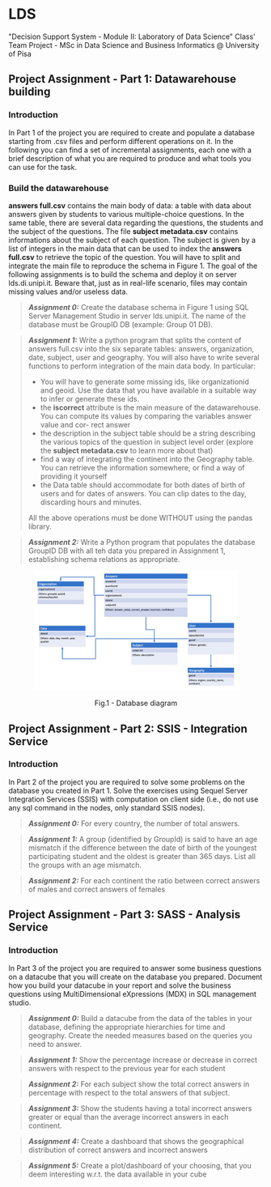 # LDS
"Decision Support System - Module II: Laboratory of Data Science" Class' Team Project - MSc in Data Science and Business Informatics @ University of Pisa

## Project Assignment - Part 1: Datawarehouse building

### Introduction 
In Part 1 of the project you are required to create and populate a database starting from .csv files and perform different operations on it. In the following you can find a set of incremental assignments, each one with a brief description of what you are required to produce and what tools you can use for the task.

### Build the datawarehouse
**answers full.csv** contains the main body of data: a table with data about answers given by students to various multiple-choice questions. In the same table, there are several data regarding the questions, the students and the subject of the questions.
The file **subject metadata.csv** contains informations about the subject of each question. The subject is given by a list of integers in the main data that can be used to index the **answers full.csv** to retrieve the topic of the question.
You will have to split and integrate the main file to reproduce the schema in Figure 1.
The goal of the following assignments is to build the schema and deploy it on server lds.di.unipi.it. Beware that, just as in real-life scenario, files may contain missing values and/or useless data.

> **_Assignment 0:_** Create the database schema in Figure 1 using SQL Server Management Studio in server lds.unipi.it. The name of the database must be GroupID DB (example: Group 01 DB).

> **_Assignment 1:_** 
Write a python program that splits the content of answers full.csv into the six separate tables: answers, organization, date, subject, user and geography. You will also have to write several functions to perform integration of the main data body. In particular: 
> * You will have to generate some missing ids, like organizationid and geoid. Use the data that you have available in a suitable way to infer or generate these ids.
> * the **iscorrect** attribute is the main measure of the datawarehouse. You can compute its values by comparing the variables answer value and cor- rect answer
> * the description in the subject table should be a string describing the various topics of the question in subject level order (explore the **subject metadata.csv** to learn more about that)
> * find a way of integrating the continent into the Geography table. You can retrieve the information somewhere, or find a way of providing it yourself
> * the Data table should accommodate for both dates of birth of users and for dates of answers. You can clip dates to the day, discarding hours and minutes.
>
> All the above operations must be done WITHOUT using the pandas library.

> **_Assignment 2:_**
> Write a Python program that populates the database GroupID DB with all teh data you prepared in Assignment 1, establishing schema relations as appropriate.

<p align = "center">
<img src = "database/db_scheme.png" width="80%" height="80%" border-radius: 90%>
</p>
<p align = "center">
Fig.1 - Database diagram
</p>

## Project Assignment - Part 2: SSIS - Integration Service

### Introduction
In Part 2 of the project you are required to solve some problems on the database you
created in Part 1. Solve the exercises using Sequel Server Integration Services (SSIS) with
computation on client side (i.e., do not use any sql command in the nodes, only standard
SSIS nodes).

> **_Assignment 0:_** 
For every country, the number of total answers.

> **_Assignment 1:_**
> A group (identified by GroupId) is said to have an age mismatch if the difference
between the date of birth of the youngest participating student and the oldest is
greater than 365 days. List all the groups with an age mismatch.

> **_Assignment 2:_** 
For each continent the ratio between correct answers of males and correct answers
of females

## Project Assignment - Part 3: SASS - Analysis Service

### Introduction
In Part 3 of the project you are required to answer some business questions on a datacube
that you will create on the database you prepared. Document how you build your datacube in
your report and solve the business questions using MultiDimensional eXpressions (MDX) in
SQL management studio.

> **_Assignment 0:_** 
Build a datacube from the data of the tables in your database, defining the appropriate hierarchies for time and geography. Create the needed measures based on
the queries you need to answer.

> **_Assignment 1:_**
>  Show the percentage increase or decrease in correct answers with respect to the
previous year for each student

> **_Assignment 2:_**
> For each subject show the total correct answers in percentage with respect to the
total answers of that subject.

> **_Assignment 3:_**
> Show the students having a total incorrect answers greater or equal than the average
incorrect answers in each continent.

> **_Assignment 4:_**
> Create a dashboard that shows the geographical distribution of correct answers and
incorrect answers

> **_Assignment 5:_**
> Create a plot/dashboard of your choosing, that you deem interesting w.r.t. the
data available in your cube

